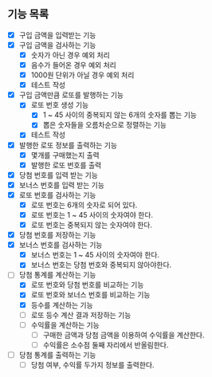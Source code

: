 ## 기능 목록

- [x] 구입 금액을 입력받는 기능
- [x] 구입 금액을 검사하는 기능
    - [x] 숫자가 아닌 경우 예외 처리
    - [x] 음수가 들어온 경우 예외 처리
    - [x] 1000원 단위가 아닐 경우 예외 처리
    - [x] 테스트 작성
- [x] 구입 금액만큼 로또를 발행하는 기능
    - [x] 로또 번호 생성 기능
        - [x] 1 ~ 45 사이의 중복되지 않는 6개의 숫자를 뽑는 기능
        - [x] 뽑은 숫자들을 오름차순으로 정렬하는 기능
    - [x] 테스트 작성
- [x] 발행한 로또 정보를 출력하는 기능
    - [x] 몇개를 구매했는지 출력
    - [x] 발행한 로또 번호를 출력
- [x] 당첨 번호를 입력 받는 기능
- [x] 보너스 번호를 입력 받는 기능
- [x] 로또 번호를 검사하는 기능
    - [x] 로또 번호는 6개의 숫자로 되어 있다.
    - [x] 로또 번호는 1 ~ 45 사이의 숫자여야 한다.
    - [x] 로또 번호는 중복되지 않는 숫자여야 한다.
- [x] 당첨 번호를 저장하는 기능
- [x] 보너스 번호를 검사하는 기능
    - [x] 보너스 번호는 1 ~ 45 사이의 숫자여야 한다.
    - [x] 보너스 번호는 당첨 번호와 중복되지 않아야한다.
- [ ] 당첨 통계를 계산하는 기능
    - [x] 로또 번호와 당첨 번호를 비교하는 기능
    - [x] 로또 번호와 보너스 번호를 비교하는 기능
    - [x] 등수를 계산하는 기능
    - [ ] 로또 등수 계산 결과 저장하는 기능
    - [ ] 수익률을 계산하는 기능
        - [ ] 구매한 금액과 당첨 금액을 이용하여 수익률을 계산한다.
        - [ ] 수익률은 소수점 둘째 자리에서 반올림한다.
- [ ] 당첨 통계를 출력하는 기능
    - [ ] 당첨 여부, 수익률 두가지 정보를 출력한다.
